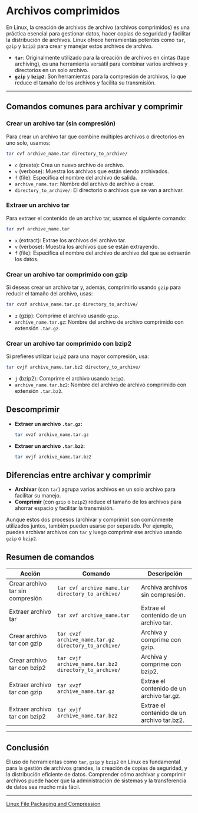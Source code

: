 # Archivos comprimidos

En Linux, la creación de archivos de archivo (archivos comprimidos) es una práctica esencial para gestionar datos, hacer copias de seguridad y facilitar la distribución de archivos. Linux ofrece herramientas potentes como `tar`, `gzip` y `bzip2` para crear y manejar estos archivos de archivo.

- **`tar`**: Originalmente utilizado para la creación de archivos en cintas (tape archiving), es una herramienta versátil para combinar varios archivos y directorios en un solo archivo.
- **`gzip`** y **`bzip2`**: Son herramientas para la compresión de archivos, lo que reduce el tamaño de los archivos y facilita su transmisión.

---

## Comandos comunes para archivar y comprimir

### Crear un archivo tar (sin compresión)

Para crear un archivo tar que combine múltiples archivos o directorios en uno solo, usamos:

```bash
tar cvf archive_name.tar directory_to_archive/
```

- `c` (create): Crea un nuevo archivo de archivo.
- `v` (verbose): Muestra los archivos que están siendo archivados.
- `f` (file): Especifica el nombre del archivo de salida.
- `archive_name.tar`: Nombre del archivo de archivo a crear.
- `directory_to_archive/`: El directorio o archivos que se van a archivar.

### Extraer un archivo tar

Para extraer el contenido de un archivo tar, usamos el siguiente comando:

```bash
tar xvf archive_name.tar
```

- `x` (extract): Extrae los archivos del archivo tar.
- `v` (verbose): Muestra los archivos que se están extrayendo.
- `f` (file): Especifica el nombre del archivo de archivo del que se extraerán los datos.

### Crear un archivo tar comprimido con gzip

Si deseas crear un archivo tar y, además, comprimirlo usando `gzip` para reducir el tamaño del archivo, usas:

```bash
tar cvzf archive_name.tar.gz directory_to_archive/
```

- `z` (gzip): Comprime el archivo usando `gzip`.
- `archive_name.tar.gz`: Nombre del archivo de archivo comprimido con extensión `.tar.gz`.

### Crear un archivo tar comprimido con bzip2

Si prefieres utilizar `bzip2` para una mayor compresión, usa:

```bash
tar cvjf archive_name.tar.bz2 directory_to_archive/
```

- `j` (bzip2): Comprime el archivo usando `bzip2`.
- `archive_name.tar.bz2`: Nombre del archivo de archivo comprimido con extensión `.tar.bz2`.

## Descomprimir

- **Extraer un archivo `.tar.gz`:**
  
  ```bash
  tar xvzf archive_name.tar.gz
  ```

- **Extraer un archivo `.tar.bz2`:**
  
  ```bash
  tar xvjf archive_name.tar.bz2
  ```

## Diferencias entre archivar y comprimir

- **Archivar** (con `tar`) agrupa varios archivos en un solo archivo para facilitar su manejo.
- **Comprimir** (con `gzip` o `bzip2`) reduce el tamaño de los archivos para ahorrar espacio y facilitar la transmisión.

Aunque estos dos procesos (archivar y comprimir) son comúnmente utilizados juntos, también pueden usarse por separado. Por ejemplo, puedes archivar archivos con `tar` y luego comprimir ese archivo usando `gzip` o `bzip2`.

## Resumen de comandos

| **Acción**                       | **Comando**                                           | **Descripción**                            |
| -------------------------------- | ----------------------------------------------------- | ------------------------------------------ |
| Crear archivo tar sin compresión | `tar cvf archive_name.tar directory_to_archive/`      | Archiva archivos sin compresión.           |
| Extraer archivo tar              | `tar xvf archive_name.tar`                            | Extrae el contenido de un archivo tar.     |
| Crear archivo tar con gzip       | `tar cvzf archive_name.tar.gz directory_to_archive/`  | Archiva y comprime con gzip.               |
| Crear archivo tar con bzip2      | `tar cvjf archive_name.tar.bz2 directory_to_archive/` | Archiva y comprime con bzip2.              |
| Extraer archivo tar con gzip     | `tar xvzf archive_name.tar.gz`                        | Extrae el contenido de un archivo tar.gz.  |
| Extraer archivo tar con bzip2    | `tar xvjf archive_name.tar.bz2`                       | Extrae el contenido de un archivo tar.bz2. |

---

## Conclusión

El uso de herramientas como `tar`, `gzip` y `bzip2` en Linux es fundamental para la gestión de archivos grandes, la creación de copias de seguridad, y la distribución eficiente de datos. Comprender cómo archivar y comprimir archivos puede hacer que la administración de sistemas y la transferencia de datos sea mucho más fácil.

---

[Linux File Packaging and Compression](https://labex.io/tutorials/linux-file-packaging-and-compression-385413)
